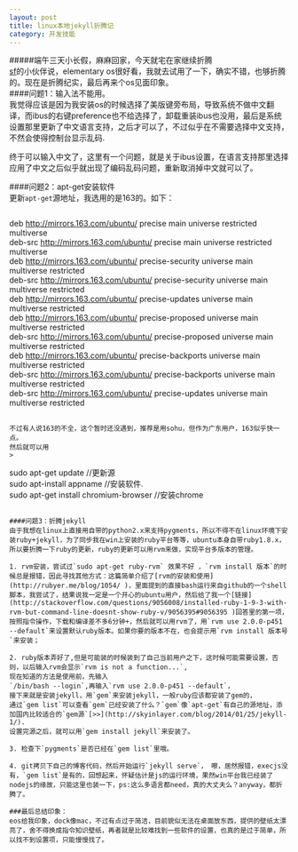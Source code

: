 ```yaml
---
layout: post
title: linux本地jekyll折腾记
category: 开发技能
---
```


#####端午三天小长假，麻麻回家，今天就宅在家继续折腾  
[sf](http://sf.gg)的小伙伴说，elementary os很好看，我就去试用了一下，确实不错，也够折腾的。现在是折腾纪实，最后再来个os见面印象。  
####问题1：输入法不能用。  
我觉得应该是因为我安装os的时候选择了美版键旁布局，导致系统不做中文翻译，而ibus的右键preference也不给选择了，卸载重装ibus也没用，最后是系统设置那里更新了中文语言支持，之后才可以了，不过似乎在不需要选择中文支持，不然会使得控制台显示乱码.
  
终于可以输入中文了，这里有一个问题，就是关于ibus设置，在语言支持那里选择应用了中文之后似乎就出现了编码乱码问题，重新取消掉中文就可以了。

####问题2：apt-get安装软件  
更新`apt-get`源地址，我选用的是163的。如下：  
> ```
deb http://mirrors.163.com/ubuntu/ precise main universe restricted multiverse   
deb-src http://mirrors.163.com/ubuntu/ precise main universe restricted multiverse    
deb http://mirrors.163.com/ubuntu/ precise-security universe main multiverse restricted    
deb-src http://mirrors.163.com/ubuntu/ precise-security universe main multiverse restricted    
deb http://mirrors.163.com/ubuntu/ precise-updates universe main multiverse restricted    
deb http://mirrors.163.com/ubuntu/ precise-proposed universe main multiverse restricted    
deb-src http://mirrors.163.com/ubuntu/ precise-proposed universe main multiverse restricted    
deb http://mirrors.163.com/ubuntu/ precise-backports universe main multiverse restricted    
deb-src http://mirrors.163.com/ubuntu/ precise-backports universe main multiverse restricted    
deb-src http://mirrors.163.com/ubuntu/ precise-updates universe main multiverse restricted   
```    

不过有人说163的不全，这个暂时还没遇到，推荐是用sohu，但作为广东用户，163似乎快一点。  
然后就可以用 
>
```  
sudo apt-get update //更新源  
sudo apt-install appname //安装软件.  
sudo apt-get install chromium-browser //安装chrome  
```  
 
####问题3：折腾jekyll  
由于我想在linux上直接用自带的python2.x来支持pygments，所以不得不在linux环境下安装ruby+jekyll，为了同步我在win上安装的ruby平台等等，ubuntu本身自带ruby1.8.x，所以要折腾一下ruby的更新，ruby的更新可以用rvm来做，实现平台多版本的管理。  

1. rvm安装，尝试过`sudo apt-get ruby-rvm` 效果不好 ，`rvm install 版本`的时候总是报错，因此寻找其他方式：这篇简单介绍了[rvm的安装和使用](http://rubyer.me/blog/1054/ )，里面提到的直接bash运行来自github的一个shell脚本，我尝试了，结果说我一定是一个开心的ubuntu用户，然后给了我一个[链接](http://stackoverflow.com/questions/9056008/installed-ruby-1-9-3-with-rvm-but-command-line-doesnt-show-ruby-v/9056395#9056395 )回答里的第一项，按照指令操作，下载和编译差不多6分钟+，然后就可以用rvm了，用`rvm use 2.0.0-p451 --default`来设置默认ruby版本。如果你要的版本不在，也会提示用`rvm install 版本号`来安装；  

2. ruby版本弄好了,但是可能装的时候装到了自己当前用户之下，这时候可能需要设置，否则，以后输入rvm会显示`rvm is not a function...`,  
现在知道的方法是使用前，先输入  
`/bin/bash --login`,再输入`rvm use 2.0.0-p451 --default`，  
接下来就是安装jekyll，用`gem`来安装jekyll，一般ruby应该都安装了gem的，  
通过`gem list`可以查看`gem`已经安装了什么？`gem`像`apt-get`有自己的源地址，添加国内比较适合的`gem源`[>>](http://skyinlayer.com/blog/2014/01/25/jekyll-1/).  
设置完源之后，就可以用`gem install jekyll`来安装了。

3. 检查下`pygments`是否已经在`gem list`里哦。 

4. git拷贝下自己的博客代码，然后开始运行`jekyll serve`， 嚓，居然报错，execjs没有，`gem list`是有的，回想起来，怀疑估计是js的运行环境，果然win平台我已经装了nodejs的缘故，只能这里也装一下，ps:这么多语言都need，真的大丈夫么？anyway，都折腾了。
 
###最后总结印象：  
eos给我印象，dock像mac，不过有点过于简洁，目前貌似无法在桌面放东西，提供的壁纸太漂亮了，舍不得换成指令知识壁纸，再者就是比较难找到一些软件的设置，也真的是过于简单，所以找不到设置项，只能慢慢找了。  

